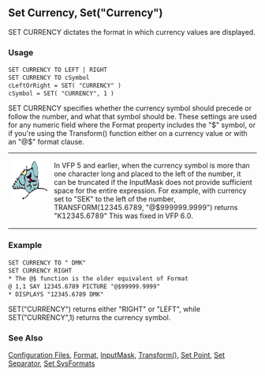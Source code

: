 ## Set Currency, Set("Currency")

SET CURRENCY dictates the format in which currency values are displayed.

### Usage

```foxpro
SET CURRENCY TO LEFT | RIGHT
SET CURRENCY TO cSymbol
cLeftOrRight = SET( "CURRENCY" )
cSymbol = SET( "CURRENCY", 1 )
```

SET CURRENCY specifies whether the currency symbol should precede or follow the number, and what that symbol should be. These settings are used for any numeric field where the Format property includes the "$" symbol, or if you're using the Transform() function either on a currency value or with an "@$" format clause.

<table border=0 cellspacing=0 cellpadding=0 width=100%>
<tr>
  <td width=17% valign=top>
<p><img width=95 height=78 src="fixbug1.gif"></p>
  </td>
  <td width=83%>
  <p>In VFP 5 and earlier, when the currency symbol is more than one character long and placed to the left of the number, it can be truncated if the InputMask does not provide sufficient space for the entire expression. For example, with currency set to &quot;SEK&quot; to the left of the number, TRANSFORM(12345.6789, &quot;@$999999.9999&quot;) returns &quot;K12345.6789&quot; This was fixed in VFP 6.0.</p>
  </td>
 </tr>
</table>

### Example

```foxpro
SET CURRENCY TO " DMK"
SET CURRENCY RIGHT
* The @$ function is the older equivalent of Format
@ 1,1 SAY 12345.6789 PICTURE "@$99999.9999"
* DISPLAYS "12345.6789 DMK"
```

SET("CURRENCY") returns either "RIGHT" or "LEFT", while SET("CURRENCY",1) returns the currency symbol.

### See Also

[Configuration Files](s4g322.md), [Format](s4g312.md), [InputMask](s4g311.md), [Transform()](s4g025.md), [Set Point](s4g451.md), [Set Separator](s4g451.md), [Set SysFormats](s4g692.md)